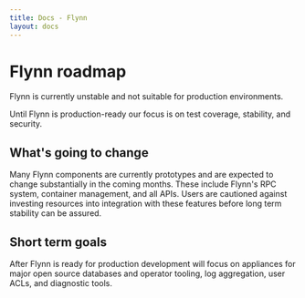 ```yaml
---
title: Docs - Flynn
layout: docs
---
```


# Flynn roadmap
  
Flynn is currently unstable and not suitable for production environments.

Until Flynn is production-ready our focus is on test coverage, stability, and security.

## What's going to change

Many Flynn components are currently prototypes and are expected to change substantially in the coming months. These include Flynn's RPC system, container management, and all APIs. Users are cautioned against investing resources into integration with these features before long term stability can be assured.

## Short term goals

After Flynn is ready for production development will focus on appliances for major open source databases and operator tooling, log aggregation, user ACLs, and diagnostic tools.

